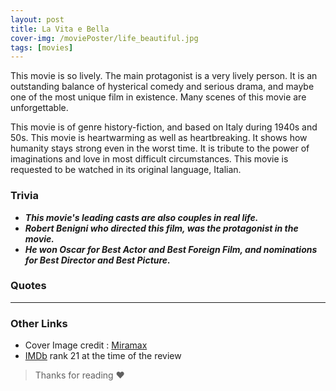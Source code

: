 ```yaml
---
layout: post
title: La Vita e Bella
cover-img: /moviePoster/life_beautiful.jpg
tags: [movies]
---
```




This movie is so lively. The main protagonist is a very lively person. It is an outstanding balance of hysterical comedy and serious drama, and maybe one of the most unique film in existence. Many scenes of this movie are unforgettable.

This movie is of genre history-fiction, and based on Italy during 1940s and 50s. This movie is heartwarming as well as heartbreaking. It shows how humanity stays strong even in the worst time. It is tribute to the power of imaginations and love in most difficult circumstances. This movie is requested to be watched in its original language, Italian.



### Trivia
* ***This movie's leading casts are also couples in real life.***
* ***Robert Benigni who directed this film, was the protagonist in the movie.***
* ***He won Oscar for Best Actor and Best Foreign Film, and nominations for Best Director and Best Picture.***

### Quotes
* ******

### Other Links
* Cover Image credit : [Miramax](https://www.miramax.com/movie/life-is-beautiful-la-vita-e-bella/)
* [IMDb](https://www.imdb.com/title/tt0118799/) rank 21 at the time of the review



> Thanks for reading ❤